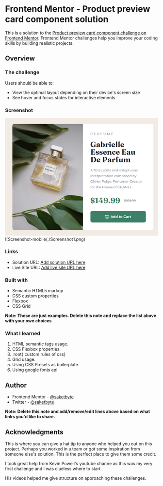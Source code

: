# Frontend Mentor - Product preview card component solution

This is a solution to the [Product preview card component challenge on Frontend Mentor](https://www.frontendmentor.io/challenges/product-preview-card-component-GO7UmttRfa). Frontend Mentor challenges help you improve your coding skills by building realistic projects. 


## Overview

### The challenge

Users should be able to:

- View the optimal layout depending on their device's screen size
- See hover and focus states for interactive elements

### Screenshot

![Screenshot-desktop](./Screenshot.png)
<br>
![Screenshot-mobile(./Screenshot1.png)


### Links

- Solution URL: [Add solution URL here](https://your-solution-url.com)
- Live Site URL: [Add live site URL here](https://your-live-site-url.com)



### Built with

- Semantic HTML5 markup
- CSS custom properties
- Flexbox
- CSS Grid

**Note: These are just examples. Delete this note and replace the list above with your own choices**

### What I learned

1. HTML semantic tags usage.
2. CSS Flexbox properties.
3. .root{ custom rules of css}
4. Grid usage.
5. Using CSS Presets as boilerplate.
6. Using google fonts api

## Author


- Frontend Mentor - [@saketbyte](https://www.frontendmentor.io/profile/yourusername)
- Twitter - [@saketbyte](https://www.twitter.com/yourusername)

**Note: Delete this note and add/remove/edit lines above based on what links you'd like to share.**

## Acknowledgments

This is where you can give a hat tip to anyone who helped you out on this project. Perhaps you worked in a team or got some inspiration from someone else's solution. This is the perfect place to give them some credit.

I took great help from Kevin Powell's youtube channe as this was my very first challenge and I was clueless where to start.


His videos helped me give structure on approaching these challenges.